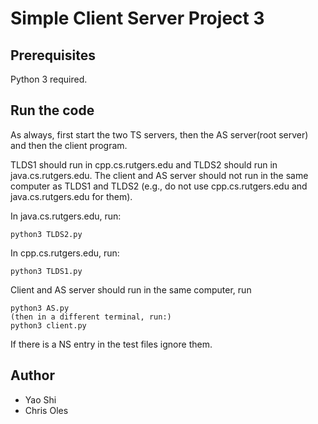 # Simple Client Server Project 3

## Prerequisites
Python 3 required.

## Run the code

As always, first start the two TS servers, then the AS server(root server) and then the client program.

TLDS1 should run in cpp.cs.rutgers.edu and TLDS2 should run in java.cs.rutgers.edu. The client and AS server should not run in the same computer as TLDS1 and TLDS2 (e.g., do not use cpp.cs.rutgers.edu and  java.cs.rutgers.edu for them).

In java.cs.rutgers.edu, run:
```
python3 TLDS2.py
```

In cpp.cs.rutgers.edu, run:
```
python3 TLDS1.py
```

Client and AS server should run in the same computer, run
```
python3 AS.py
(then in a different terminal, run:)
python3 client.py
```

If there is a NS entry in the test files ignore them.

## Author
* Yao Shi
* Chris Oles
